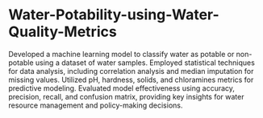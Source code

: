 # Water-Potability-using-Water-Quality-Metrics
Developed a machine learning model to classify water as potable or non-potable using a dataset of water samples. Employed statistical techniques for data analysis, including correlation analysis and median imputation for missing values. Utilized pH, hardness, solids, and chloramines metrics for predictive modeling. Evaluated model effectiveness using accuracy, precision, recall, and confusion matrix, providing key insights for water resource management and policy-making decisions.
